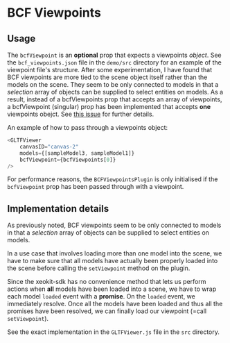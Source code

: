 # BCF Viewpoints

## Usage

The `bcfViewpoint` is an **optional** prop that expects a viewpoints *object*. See the `bcf_viewpoints.json` file in the `demo/src` directory for an example of the viewpoint file's structure. After some experimentation, I have found that BCF viewpoints are more tied to the scene object itself rather than the models on the scene. They seem to be only connected to models in that a *selection* array of objects can be supplied to select entities on models. As a result, instead of a bcfViewpoints prop that accepts an array of viewpoints, a bcfViewpoint (singular) prop has been implemented that accepts **one** viewpoints obejct.
See [this issue](https://github.com/bimspot/xeokit-react-demo/issues/3) for further details.

An example of how to pass through a viewpoints object:

```js
<GLTFViewer
    canvasID="canvas-2"
    models={[sampleModel3, sampleModel1]}
    bcfViewpoint={bcfViewpoints[0]}
/>
```

For performance reasons, the `BCFViewpointsPlugin` is only initialised if the `bcfViewpoint` prop has been passed through with a viewpoint.

## Implementation details
As previously noted, BCF viewpoints seem to be only connected to models in that a *selection* array of objects can be supplied to select entities on models.

In a use case that involves loading more than one model into the scene, we have to make sure that all models have actually been properly loaded into the scene before calling the `setViewpoint` method on the plugin. 

Since the xeokit-sdk has no convenience method that lets us perform actions when **all** models have been loaded into a scene, we have to wrap each model `loaded` event with a **promise**. On the `loaded` event, we immediately resolve. Once all the models have been loaded and thus all the promises have been resolved, we can finally load our viewpoint (=call `setViewpoint`).

See the exact implementation in the `GLTFViewer.js` file in the `src` directory.
